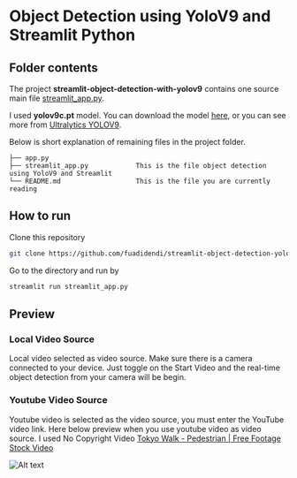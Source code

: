 # Object Detection using YoloV9 and Streamlit Python

## Folder contents

The project **streamlit-object-detection-with-yolov9** contains one source main file [streamlit_app.py](streamlit_app.py). 

I used **yolov9c.pt** model. You can download the model [here](https://github.com/ultralytics/assets/releases/download/v8.1.0/yolov9c.pt), or you can see more from [Ultralytics YOLOV9](https://docs.ultralytics.com/models/yolov9/#performance-on-ms-coco-dataset).

Below is short explanation of remaining files in the project folder.

```
├── app.py
├── streamlit_app.py            This is the file object detection using YoloV9 and Streamlit
└── README.md                   This is the file you are currently reading
```

## How to run
Clone this repository
```sh
git clone https://github.com/fuadidendi/streamlit-object-detection-yolov9.git
```
Go to the directory and run by
```sh
streamlit run streamlit_app.py
```

## Preview
### Local Video Source
Local video selected as video source. Make sure there is a camera connected to your device.
Just toggle on the Start Video and the real-time object detection from your camera will be begin.

### Youtube Video Source
Youtube video is selected as the video source, you must enter the YouTube video link.
Here below preview when you use youtube video as video source. I used No Copyright Video [Tokyo Walk - Pedestrian | Free Footage Stock Video](https://www.youtube.com/watch?v=OUlP6JLVKYo)

![Alt text](snip-youtube-object-detection-yolov9-streamlit.gif?raw=true "Youtube Video Source")